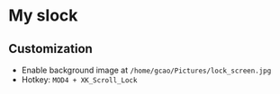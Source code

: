 # My slock

## Customization
- Enable background image at `/home/gcao/Pictures/lock_screen.jpg`
- Hotkey: `MOD4 + XK_Scroll_Lock`
